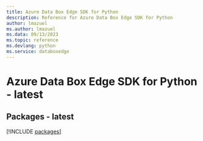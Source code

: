 ```yaml
---
title: Azure Data Box Edge SDK for Python
description: Reference for Azure Data Box Edge SDK for Python
author: lmazuel
ms.author: lmazuel
ms.data: 09/13/2023
ms.topic: reference
ms.devlang: python
ms.service: databoxedge
---
```

# Azure Data Box Edge SDK for Python - latest
## Packages - latest
[!INCLUDE [packages](data-box-edge-index.md)]